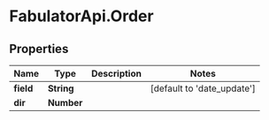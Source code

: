 # FabulatorApi.Order

## Properties
Name | Type | Description | Notes
------------ | ------------- | ------------- | -------------
**field** | **String** |  | [default to &#39;date_update&#39;]
**dir** | **Number** |  | 


